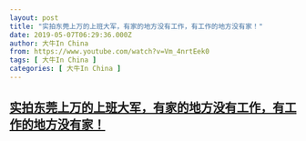 ```yaml
---
layout: post
title: "实拍东莞上万的上班大军，有家的地方没有工作，有工作的地方没有家！"
date: 2019-05-07T06:29:36.000Z
author: 大牛In China
from: https://www.youtube.com/watch?v=Vm_4nrtEek0
tags: [ 大牛In China ]
categories: [ 大牛In China ]
---
```

<!--1557210576000-->
[实拍东莞上万的上班大军，有家的地方没有工作，有工作的地方没有家！](https://www.youtube.com/watch?v=Vm_4nrtEek0)
------

<div>

</div>
